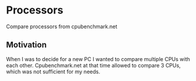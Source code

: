 # Processors

Compare processors from cpubenchmark.net

## Motivation

When I was to decide for a new PC I wanted to compare multiple CPUs with each other.
Cpubenchmark.net at that time allowed to compare 3 CPUs, which was not sufficient for my needs.
